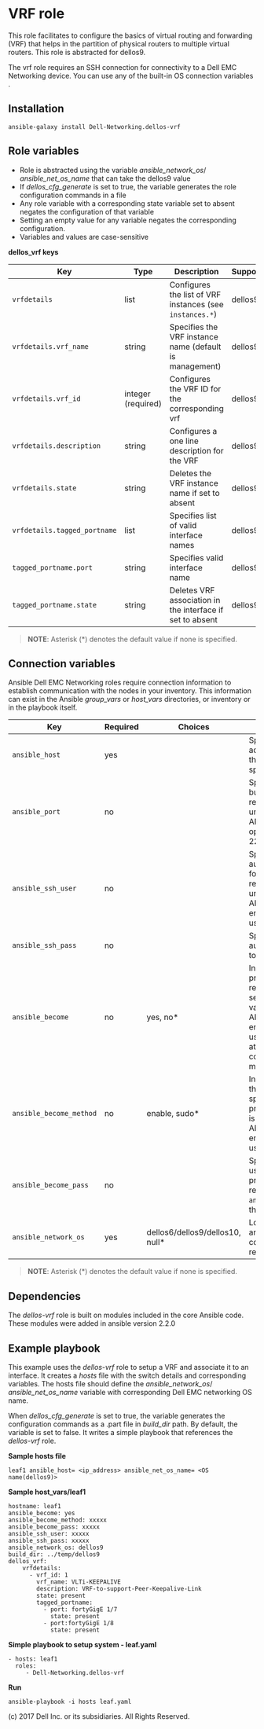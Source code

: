 VRF role
========

This role facilitates to configure the basics of virtual routing and forwarding (VRF) that helps in the partition of physical routers to multiple virtual routers. This role is abstracted for dellos9.

The vrf role requires an SSH connection for connectivity to a Dell EMC Networking device. You can use any of the built-in OS connection variables .

Installation
------------

    ansible-galaxy install Dell-Networking.dellos-vrf

Role variables
--------------

- Role is abstracted using the variable *ansible_network_os*/ *ansible_net_os_name* that can take the dellos9 value
- If *dellos_cfg_generate* is set to true, the variable generates the role configuration commands in a file
- Any role variable with a corresponding state variable set to absent negates the configuration of that variable
- Setting an empty value for any variable negates the corresponding configuration.
- Variables and values are case-sensitive

**dellos_vrf keys**

| Key        | Type                      | Description                                             | Support               |
|------------|---------------------------|---------------------------------------------------------|-----------------------|
| ``vrfdetails`` | list              | Configures the list of VRF instances (see ``instances.*``)  | dellos9 |
| ``vrfdetails.vrf_name``      | string         | Specifies the VRF instance name (default is management)  | dellos9 |
| ``vrfdetails.vrf_id``      | integer (required)        | Configures the VRF ID for the corresponding vrf    | dellos9 |
| ``vrfdetails.description`` | string    | Configures a one line description for the VRF  | dellos9 |
| ``vrfdetails.state``       | string    | Deletes the VRF instance name if set to absent | dellos9 |
| ``vrfdetails.tagged_portname``      | list        | Specifies list of valid interface names | dellos9 |
| ``tagged_portname.port``   | string    | Specifies valid interface name | dellos9 |
| ``tagged_portname.state``  | string    | Deletes VRF association in the interface if set to absent | dellos9 |

> **NOTE**: Asterisk (\*) denotes the default value if none is specified.

Connection variables
--------------------

Ansible Dell EMC Networking roles require connection information to establish communication with the nodes in your inventory. This information can exist in the Ansible *group_vars* or *host_vars* directories, or inventory or in the playbook itself.

| Key         | Required | Choices    | Description                                         |
|-------------|----------|------------|-----------------------------------------------------|
| ``ansible_host`` | yes      |            | Specifies the hostname or address for connecting to the remote device over the specified transport |
| ``ansible_port`` | no       |            | Specifies the port used to build the connection to the remote device; if value is unspecified, the ANSIBLE_REMOTE_PORT option is used; it defaults to 22 |
| ``ansible_ssh_user`` | no       |            | Specifies the username that authenticates the CLI login for the connection to the remote device; if value is unspecified, the ANSIBLE_REMOTE_USER environment variable value is used  |
| ``ansible_ssh_pass`` | no       |            | Specifies the password that authenticates the connection to the remote device.  |
| ``ansible_become`` | no       | yes, no\*   | Instructs the module to enter privileged mode on the remote device before sending any commands; if value is unspecified, the ANSIBLE_BECOME environment variable value is used, and the device attempts to execute all commands in non-privileged mode |
| ``ansible_become_method`` | no       | enable, sudo\*   | Instructs the module to allow the become method to be specified for handling privilege escalation; if value is unspecified, the ANSIBLE_BECOME_METHOD environment variable value is used |
| ``ansible_become_pass`` | no       |            | Specifies the password to use if required to enter privileged mode on the remote device; if ``ansible_become`` is set to no this key is not applicable |
| ``ansible_network_os`` | yes      | dellos6/dellos9/dellos10, null\*  | Loads the correct terminal and cliconf plugins to communicate with the remote device |

> **NOTE**: Asterisk (\*) denotes the default value if none is specified.

Dependencies
------------

The *dellos-vrf* role is built on modules included in the core Ansible code. These modules were added in ansible version 2.2.0

Example playbook
----------------

This example uses the *dellos-vrf* role to setup a VRF and associate it to an interface. It creates a *hosts* file with the switch details and corresponding variables. The hosts file should define the *ansible_network_os*/ *ansible_net_os_name* variable with corresponding Dell EMC networking OS name.

When *dellos_cfg_generate* is set to true, the variable generates the configuration commands as a .part file in *build_dir* path. By default, the variable is set to false. It writes a  simple playbook that references the *dellos-vrf* role.

**Sample hosts file**
  
    leaf1 ansible_host= <ip_address> ansible_net_os_name= <OS name(dellos9)>

**Sample host_vars/leaf1**

    hostname: leaf1
    ansible_become: yes
    ansible_become_method: xxxxx
    ansible_become_pass: xxxxx
    ansible_ssh_user: xxxxx
    ansible_ssh_pass: xxxxx
    ansible_network_os: dellos9
    build_dir: ../temp/dellos9
    dellos_vrf:
        vrfdetails:
          - vrf_id: 1
            vrf_name: VLTi-KEEPALIVE
            description: VRF-to-support-Peer-Keepalive-Link
            state: present
            tagged_portname:
              - port: fortyGigE 1/7
                state: present
              - port:fortyGigE 1/8
                state: present


**Simple playbook to setup system - leaf.yaml**

    - hosts: leaf1
      roles:
         - Dell-Networking.dellos-vrf

**Run**

    ansible-playbook -i hosts leaf.yaml

(c) 2017 Dell Inc. or its subsidiaries. All Rights Reserved.
